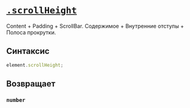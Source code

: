# [`.scrollHeight`](../index.md)

Content + Padding + ScrollBar. Содержимое + Внутренние отступы + Полоса прокрутки.

## Синтаксис

```js
element.scrollHeight;
```

## Возвращает

### `number`
